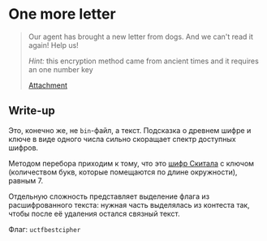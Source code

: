 # One more letter

> Our agent has brought a new letter from dogs. And we can't read it again! Help us!
> 
> _Hint:_ this encryption method came from ancient times and it requires an one number key
>
> [Attachment](crypted.bin)

## Write-up

Это, конечно же, не `bin`-файл, а текст. Подсказка о древнем шифре и ключе в виде одного числа сильно скоращает спектр доступных шифров.

Методом перебора приходим к тому, что это [шифр Скитала](https://ru.wikipedia.org/wiki/Скитала) c ключом (количеством букв, которые помещаются по длине окружности), равным 7.

Отдельную сложность представляет выделение флага из расшифрованного текста: нужная часть выделялась из контеста так, чтобы после её удаления остался связный текст.

Флаг: `uctfbestcipher`
